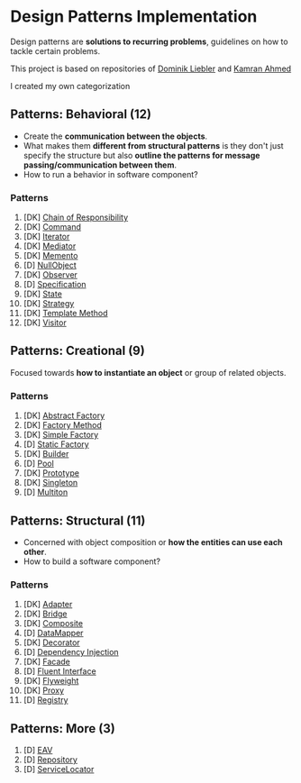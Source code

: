 # Design Patterns Implementation

Design patterns are **solutions to recurring problems**, guidelines on how to tackle certain problems.

This project is based on repositories of [Dominik Liebler](https://github.com/domnikl/DesignPatternsPHP) and [Kamran Ahmed](https://github.com/kamranahmedse/design-patterns-for-humans)

I created my own categorization

## Patterns: Behavioral (12)
+ Create the **communication between the objects**. 
+ What makes them **different from structural patterns** is they don't just specify the structure but also **outline the patterns for message passing/communication between them**. 
+ How to run a behavior in software component?

### Patterns
1. [DK] [Chain of Responsibility](patterns/behavioral/chain-of-responsibilities) 
1. [DK] [Command](patterns/behavioral/command)
1. [DK] [Iterator](patterns/behavioral/iterator) 
1. [DK] [Mediator](patterns/behavioral/mediator) 
1. [DK] [Memento](patterns/behavioral/memento) 
1. [D] [NullObject](patterns/behavioral/null-object)
1. [DK] [Observer](patterns/behavioral/observer)
1. [D] [Specification](patterns/behavioral/specification)
1. [DK] [State](patterns/behavioral/state) 
1. [DK] [Strategy](patterns/behavioral/strategy) 
1. [DK] [Template Method](patterns/behavioral/template-method) 
1. [DK] [Visitor](patterns/behavioral/visitor)

## Patterns: Creational (9)
Focused towards **how to instantiate an object** or group of related objects.

### Patterns
1. [DK] [Abstract Factory](patterns/creational/abstract-factory)
1. [DK] [Factory Method](patterns/creational/factory-method)
1. [DK] [Simple Factory](patterns/creational/simple-factory)
1. [D] [Static Factory](patterns/creational/static-factory)
1. [DK] [Builder](patterns/creational/builder)
1. [D] [Pool](patterns/creational/pool)
1. [DK] [Prototype](patterns/creational/prototype)
1. [DK] [Singleton](patterns/creational/singleton)
1. [D] [Multiton](patterns/creational/multiton)


## Patterns: Structural (11)
+ Concerned with object composition or **how the entities can use each other**. 
+ How to build a software component?

### Patterns 
1. [DK] [Adapter](patterns/structural/adapter) 
1. [DK] [Bridge](patterns/structural/bridge) 
1. [DK] [Composite](patterns/structural/composite) 
1. [D] [DataMapper](patterns/structural/data-mapper)
1. [DK] [Decorator](patterns/structural/decorator) 
1. [D] [Dependency Injection](patterns/structural/dependency-injection)
1. [DK] [Facade](patterns/structural/facade) 
1. [D] [Fluent Interface](patterns/structural/fluent-interface) 
1. [DK] [Flyweight](patterns/structural/flyweight)
1. [DK] [Proxy](patterns/structural/proxy)
1. [D] [Registry](patterns/structural/registry)

## Patterns: More (3)
1. [D] [EAV](patterns/more/eav)
1. [D] [Repository](patterns/more/repository)
1. [D] [ServiceLocator](patterns/more/service-locator)

